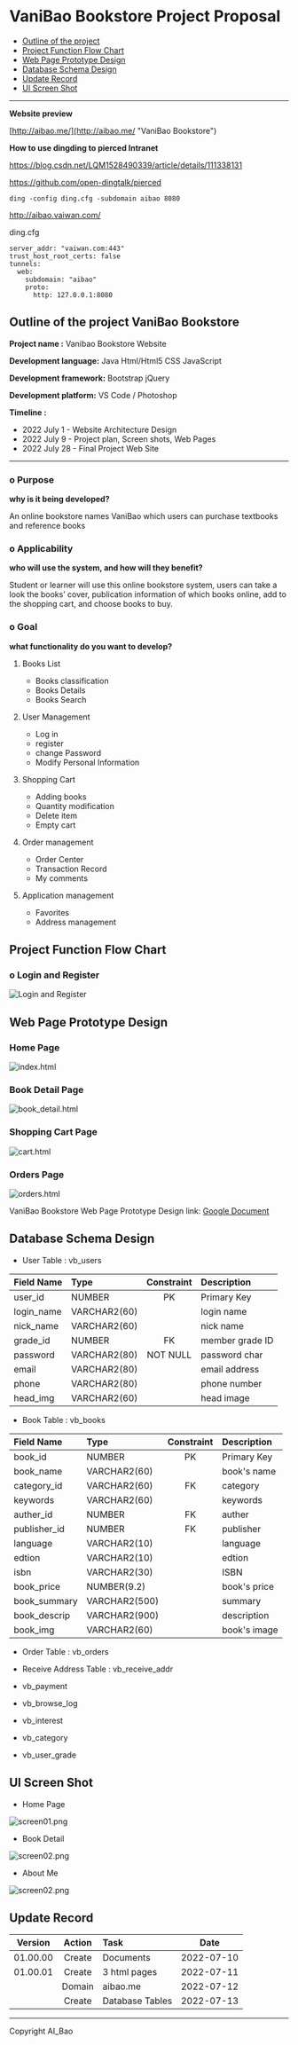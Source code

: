# VaniBao Bookstore Project Proposal

* [Outline of the project](#outline_the_project)
* [Project Function Flow Chart](#function_flow)
* [Web Page Prototype Design](#prototype_design)
* [Database Schema Design](#database_design)
* [Update Record](#update_record)
* [UI Screen Shot](#ui_screenshot)


---

**Website preview**

[http://aibao.me/](http://aibao.me/ "VaniBao Bookstore")

**How to use dingding to pierced Intranet**

https://blog.csdn.net/LQM1528490339/article/details/111338131

https://github.com/open-dingtalk/pierced

```
ding -config ding.cfg -subdomain aibao 8080
```

http://aibao.vaiwan.com/

ding.cfg

```
server_addr: "vaiwan.com:443"
trust_host_root_certs: false
tunnels:
  web:
    subdomain: "aibao"
    proto:
      http: 127.0.0.1:8080
```

<h2 id="outline_the_project"></h2>

## Outline of the project VaniBao Bookstore

**Project name :** Vanibao Bookstore Website

**Development language:** Java Html/Html5 CSS JavaScript

**Development framework:** Bootstrap jQuery

**Development platform:** VS Code / Photoshop


**Timeline :**

- 2022 July 1	-	Website Architecture Design
- 2022 July 9	-	Project plan, Screen shots, Web Pages
- 2022 July 28	-	Final Project Web Site

---
### o Purpose 
**why is it being developed?**

An online bookstore names VaniBao which users can purchase textbooks and reference books


### o Applicability
**who will use the system, and how will they benefit?**

Student or learner will use this online bookstore system, users can take a look the books’ cover, publication information of which books online, add to the shopping cart, and choose books to buy.


### o Goal
**what functionality do you want to develop?**

 
1.	Books List
    - Books classification
    - Books Details
    - Books Search

2.	User Management
    - Log in
    - register
    - change Password
    - Modify Personal Information

3.	Shopping Cart
    - Adding books
    - Quantity modification
    - Delete item
    - Empty cart

4.	Order management
    - Order Center
    - Transaction Record
    - My comments

5.	Application management
    - Favorites
    - Address management


<h2 id="function_flow"></h2>

## Project Function Flow Chart

### o Login and Register
![Login and Register](./img/Login%20and%20Register.png "Login and Register")




<h2 id="prototype_design"></h2>

## Web Page Prototype Design

### Home Page
![index.html](./img/01_index.html.png "Home Page")

### Book Detail Page
![book_detail.html](./img/02_book_detail.html.png "Book Detail Page")

### Shopping Cart Page
![cart.html](./img/03_cart.html.png "Shopping Cart Page")

### Orders Page
![orders.html](./img/04_orders.html.png "Orders Page")

VaniBao Bookstore Web Page Prototype Design link: [Google Document](https://docs.google.com/presentation/d/1uJhvNx98-ONlrOhoG8lj7gNIeNytHrPPOF4XgNWCDcI/edit?usp=sharing "VaniBao Bookstore")


<h2 id="database_design"></h2>

## Database Schema Design

- User Table : vb_users

| Field Name   | Type          | Constraint | Description     |
|  :---        |  :---         | :---:      |    :---         |
| user_id      | NUMBER        |  PK        | Primary Key     |
| login_name   | VARCHAR2(60)  |            | login name      |
| nick_name    | VARCHAR2(60)  |            | nick name       |
| grade_id     | NUMBER        |  FK        | member grade ID |
| password     | VARCHAR2(80)  |  NOT NULL  | password char   |
| email        | VARCHAR2(80)  |            | email address   |
| phone        | VARCHAR2(80)  |            | phone number    |
| head_img     | VARCHAR2(60)  |            | head image      |

- Book Table : vb_books 

| Field Name   | Type          | Constraint | Description     |
|  :---        |  :---         | :---:      |    :---         |
| book_id      | NUMBER        |  PK        | Primary Key     |
| book_name    | VARCHAR2(60)  |            | book's name     |
| category_id  | VARCHAR2(60)  |  FK        | category        |
| keywords     | VARCHAR2(60)  |            | keywords        |
| auther_id    | NUMBER        |  FK        | auther          |
| publisher_id | NUMBER        |  FK        | publisher       |
| language     | VARCHAR2(10)  |            | language        |
| edtion       | VARCHAR2(10)  |            | edtion          |
| isbn         | VARCHAR2(30)  |            | ISBN            |
| book_price   | NUMBER(9.2)   |            | book's price    |
| book_summary | VARCHAR2(500) |            | summary         |
| book_descrip | VARCHAR2(900) |            | description     |
| book_img     | VARCHAR2(60)  |            | book's image    |

- Order Table : vb_orders



- Receive Address Table : vb_receive_addr

- vb_payment

- vb_browse_log

- vb_interest

- vb_category

- vb_user_grade


<h2 id="ui_screenshot"></h2>

## UI Screen Shot

- Home Page

![screen01.png](./img/screen_shot/screen01.png "Home Page")

- Book Detail

![screen02.png](./img/screen_shot/screen02.png "Book Detail")

- About Me

![screen02.png](./img/screen_shot/screen03.png "About Me")

<h2 id="update_record"></h2>

## Update Record

| Version  | Action |   Task             |    Date    |
|  :---:   |  :---: | :---               |    :---:   |
| 01.00.00 | Create | Documents          | 2022-07-10 |
| 01.00.01 | Create | 3 html pages       | 2022-07-11 |
|          | Domain | aibao.me           | 2022-07-12 |
|          | Create | Database Tables    | 2022-07-13 |

---
Copyright AI_Bao